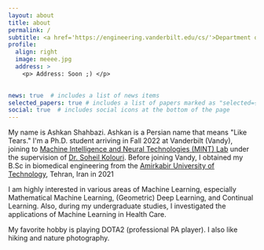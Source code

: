 ```yaml
---
layout: about
title: about
permalink: /
subtitle: <a href='https://engineering.vanderbilt.edu/cs/'>Department of Computer Science, Vanderbilt University</a>
profile:
  align: right
  image: meeee.jpg
  address: >
    <p> Address: Soon ;) </p>
    

news: true  # includes a list of news items
selected_papers: true # includes a list of papers marked as "selected={true}"
social: true  # includes social icons at the bottom of the page
---
```


My name is Ashkan Shahbazi. Ashkan is a Persian name that means "Like Tears." I'm a Ph.D. student arriving in Fall 2022 at Vanderbilt (Vandy), joining to <a href="https://mint-vu.github.io/">Machine Intelligence and Neural Technologies (MINT) Lab</a> under the supervision of <a href="https://skolouri.github.io/">Dr. Soheil Kolouri</a>. Before joining Vandy, I obtained my B.Sc in biomedical engineering from the <a href="https://aut.ac.ir/en">Amirkabir University of Technology</a>, Tehran, Iran in 2021

I am highly interested in various areas of Machine Learning, especially Mathematical Machine Learning, (Geometric) Deep Learning, and Continual Learning. Also, during my undergraduate studies, I investigated the applications of Machine Learning in Health Care.

My favorite hobby is playing DOTA2 (professional PA player). I also like hiking and nature photography.
